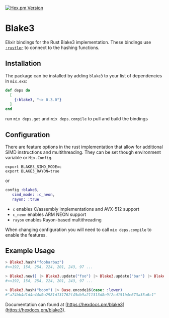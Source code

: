 [![Hex.pm Version](http://img.shields.io/hexpm/v/blake3.svg?style=flat)](https://hex.pm/packages/blake3)

# Blake3

Elixir bindings for the Rust Blake3 implementation.
These bindings use [`:rustler`](https://github.com/rusterlium/rustler) to connect to the hashing functions.

## Installation

The package can be installed by adding `blake3` to your list of dependencies in `mix.exs`:

```elixir
def deps do
  [
    {:blake3, "~> 0.3.0"}
  ]
end
```

run `mix deps.get` and `mix deps.compile` to pull and build the bindings

## Configuration

There are feature options in the rust implementation that allow for additional SIMD instructions and multithreading. They can be set though environment variable or `Mix.Config`. 

```shell
export BLAKE3_SIMD_MODE=c
export BLAKE3_RAYON=true
```

or

```elixir
config :blake3,
   simd_mode: :c_neon,
   rayon: :true
```

* `c` enables C/assembly implementations and AVX-512 support
* `c_neon` enables ARM NEON support
* `rayon` enables Rayon-based multithreading

When changing configuration you will need to call `mix deps.compile` to enable the features.

## Example Usage

```elixir
> Blake3.hash("foobarbaz")
#<<192, 154, 254, 224, 201, 243, 97 ...

> Blake3.new() |> Blake3.update("foo") |> Blake3.update("bar") |> Blake3.update("baz") |> Blake3.finalize()
#<<192, 154, 254, 224, 201, 243, 97 ...

> Blake3.hash("boom") |> Base.encode16(case: :lower)
#"a74bb4d1d4e44d0a2981d131762f45db9a211313d8e9f2cd151b4e673a35a6c1"
```

Documentation can found at [https://hexdocs.pm/blake3](https://hexdocs.pm/blake3).
